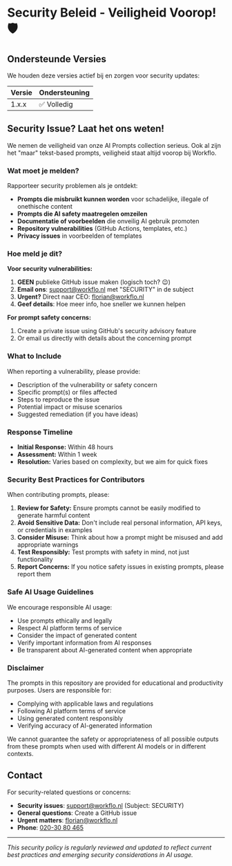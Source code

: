 # Security Beleid - Veiligheid Voorop! 🛡️

## Ondersteunde Versies

We houden deze versies actief bij en zorgen voor security updates:

| Versie | Ondersteuning      |
| ------ | ------------------ |
| 1.x.x  | ✅ Volledig        |

## Security Issue? Laat het ons weten!

We nemen de veiligheid van onze AI Prompts collection serieus. Ook al zijn het "maar" tekst-based prompts, veiligheid staat altijd voorop bij Workflo.

### Wat moet je melden?

Rapporteer security problemen als je ontdekt:

- **Prompts die misbruikt kunnen worden** voor schadelijke, illegale of onethische content
- **Prompts die AI safety maatregelen omzeilen** 
- **Documentatie of voorbeelden** die onveilig AI gebruik promoten
- **Repository vulnerabilities** (GitHub Actions, templates, etc.)
- **Privacy issues** in voorbeelden of templates

### Hoe meld je dit?

**Voor security vulnerabilities:**
1. **GEEN** publieke GitHub issue maken (logisch toch? 😉)
2. **Email ons**: [support@workflo.nl](mailto:support@workflo.nl) met "SECURITY" in de subject
3. **Urgent?** Direct naar CEO: [florian@workflo.nl](mailto:florian@workflo.nl)
4. **Geef details**: Hoe meer info, hoe sneller we kunnen helpen

**For prompt safety concerns:**
1. Create a private issue using GitHub's security advisory feature
2. Or email us directly with details about the concerning prompt

### What to Include

When reporting a vulnerability, please provide:

- Description of the vulnerability or safety concern
- Specific prompt(s) or files affected
- Steps to reproduce the issue
- Potential impact or misuse scenarios
- Suggested remediation (if you have ideas)

### Response Timeline

- **Initial Response:** Within 48 hours
- **Assessment:** Within 1 week
- **Resolution:** Varies based on complexity, but we aim for quick fixes

### Security Best Practices for Contributors

When contributing prompts, please:

1. **Review for Safety:** Ensure prompts cannot be easily modified to generate harmful content
2. **Avoid Sensitive Data:** Don't include real personal information, API keys, or credentials in examples
3. **Consider Misuse:** Think about how a prompt might be misused and add appropriate warnings
4. **Test Responsibly:** Test prompts with safety in mind, not just functionality
5. **Report Concerns:** If you notice safety issues in existing prompts, please report them

### Safe AI Usage Guidelines

We encourage responsible AI usage:

- Use prompts ethically and legally
- Respect AI platform terms of service
- Consider the impact of generated content
- Verify important information from AI responses
- Be transparent about AI-generated content when appropriate

### Disclaimer

The prompts in this repository are provided for educational and productivity purposes. Users are responsible for:

- Complying with applicable laws and regulations
- Following AI platform terms of service
- Using generated content responsibly
- Verifying accuracy of AI-generated information

We cannot guarantee the safety or appropriateness of all possible outputs from these prompts when used with different AI models or in different contexts.

## Contact

For security-related questions or concerns:
- **Security issues**: [support@workflo.nl](mailto:support@workflo.nl) (Subject: SECURITY)
- **General questions**: Create a GitHub issue
- **Urgent matters**: [florian@workflo.nl](mailto:florian@workflo.nl)
- **Phone**: [020-30 80 465](tel:+31203080465)

---

*This security policy is regularly reviewed and updated to reflect current best practices and emerging security considerations in AI usage.*
